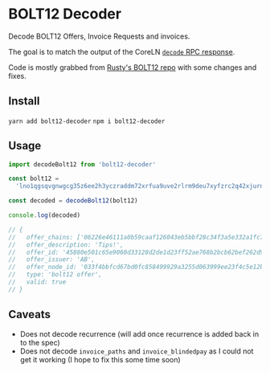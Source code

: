 # BOLT12 Decoder

Decode BOLT12 Offers, Invoice Requests and invoices.

The goal is to match the output of the CoreLN [`decode` RPC response](https://docs.corelightning.org/reference/lightning-decode).

Code is mostly grabbed from [Rusty's BOLT12 repo](https://github.com/rustyrussell/bolt12/tree/master/javascript) with some changes and fixes.

## Install

`yarn add bolt12-decoder`
`npm i bolt12-decoder`

## Usage

```javascript
import decodeBolt12 from 'bolt12-decoder'

const bolt12 =
  'lno1qgsqvgnwgcg35z6ee2h3yczraddm72xrfua9uve2rlrm9deu7xyfzrc2q42xjurnyyfqys2zzcssx06thlxk00g0epvynxff5vj46p3en8hz8ax9uy4ckyyfuyet8eqg'

const decoded = decodeBolt12(bolt12)

console.log(decoded)

// {
//   offer_chains: ['06226e46111a0b59caaf126043eb5bbf28c34f3a5e332a1fc7b2b73cf188910f'],
//   offer_description: 'Tips!',
//   offer_id: '45880e501c65e9060d33128d2de1d23ff52ae768b2bcb62bef262d90b741b8cd',
//   offer_issuer: 'AB',
//   offer_node_id: '033f4bbfcd67bd0fc858499929a3255d063999ee23f4c5e12b8b1089e132b3e408',
//   type: 'bolt12 offer',
//   valid: true
// }
```

## Caveats

- Does not decode recurrence (will add once recurrence is added back in to the spec)
- Does not decode `invoice_paths` and `invoice_blindedpay` as I could not get it working (I hope to fix this some time soon)
